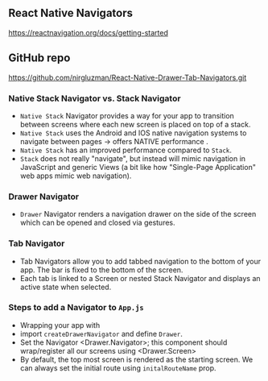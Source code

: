 ## React Native Navigators

https://reactnavigation.org/docs/getting-started

## GitHub repo

https://github.com/nirgluzman/React-Native-Drawer-Tab-Navigators.git

### Native Stack Navigator vs. Stack Navigator

- `Native Stack` Navigator provides a way for your app to transition between screens where each new
  screen is placed on top of a stack.
- `Native Stack` uses the Android and IOS native navigation systems to navigate between pages ->
  offers NATIVE performance .
- `Native Stack` has an improved performance compared to `Stack`.
- `Stack` does not really "navigate", but instead will mimic navigation in JavaScript and generic
  Views (a bit like how "Single-Page Application" web apps mimic web navigation).

### Drawer Navigator

- `Drawer` Navigator renders a navigation drawer on the side of the screen which can be opened and
  closed via gestures.

### Tab Navigator

- Tab Navigators allow you to add tabbed navigation to the bottom of your app. The bar is fixed to
  the bottom of the screen.
- Each tab is linked to a Screen or nested Stack Navigator and displays an active state when
  selected.

### Steps to add a Navigator to `App.js`

- Wrapping your app with <NavigationContainer>
- import `createDrawerNavigator` and define `Drawer`.
- Set the Navigator <Drawer.Navigator>; this component should wrap/register all our screens using
  <Drawer.Screen>
- By default, the top most screen is rendered as the starting screen. We can always set the initial
  route using `initalRouteName` prop.
